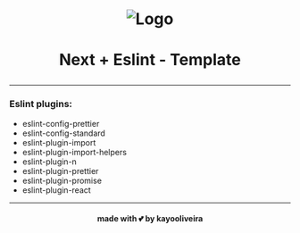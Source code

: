 
# <p align="center"> ![Logo](./public/favicon.ico) 
# <p align="center"> Next + Eslint - Template
---

### Eslint plugins:

- eslint-config-prettier
- eslint-config-standard
- eslint-plugin-import
- eslint-plugin-import-helpers
- eslint-plugin-n
- eslint-plugin-prettier
- eslint-plugin-promise
- eslint-plugin-react

---

#### <p align="center"> made with :two_hearts: by kayooliveira
